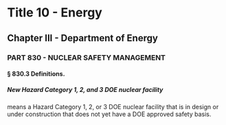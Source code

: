 
# Title 10 - Energy
## Chapter III - Department of Energy
### PART 830 - NUCLEAR SAFETY MANAGEMENT
#### § 830.3 Definitions.
##### New Hazard Category 1, 2, and 3 DOE nuclear facility

means a Hazard Category 1, 2, or 3 DOE nuclear facility that is in design or under construction that does not yet have a DOE approved safety basis.
